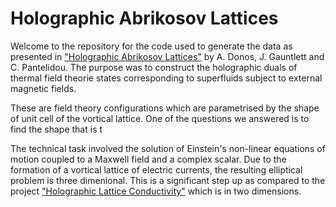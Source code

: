 # Holographic Abrikosov Lattices

Welcome to the repository for the code used to generate the data as presented in ["Holographic Abrikosov Lattices"](https://arxiv.org/abs/2001.11510) by A. Donos, J. Gauntlett and C. Pantelidou. The purpose was to construct the holographic duals of thermal field theorie states corresponding to superfluids subject to external magnetic fields.

These are field theory configurations which are parametrised by the shape of unit cell of the vortical lattice. One of the questions we answered is to find the shape that is t

The technical task involved the solution of Einstein's non-linear equations of motion coupled to a Maxwell field and a complex scalar. Due to the formation of a vortical lattice of electric currents, the resulting elliptical problem is three dimenional. This is a significant step up as compared to the project ["Holographic Lattice Conductivity"](https://github.com/donaristos/Holographic_Lattice_Conductivity.git) which is in two dimensions.